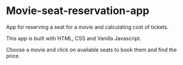 # Movie-seat-reservation-app
App for reserving a seat for a movie and calculating cost of tickets.

This app is built with HTML, CSS and Vanilla Javascript.

Choose a movie and click on available seats to book them and find the price. 
